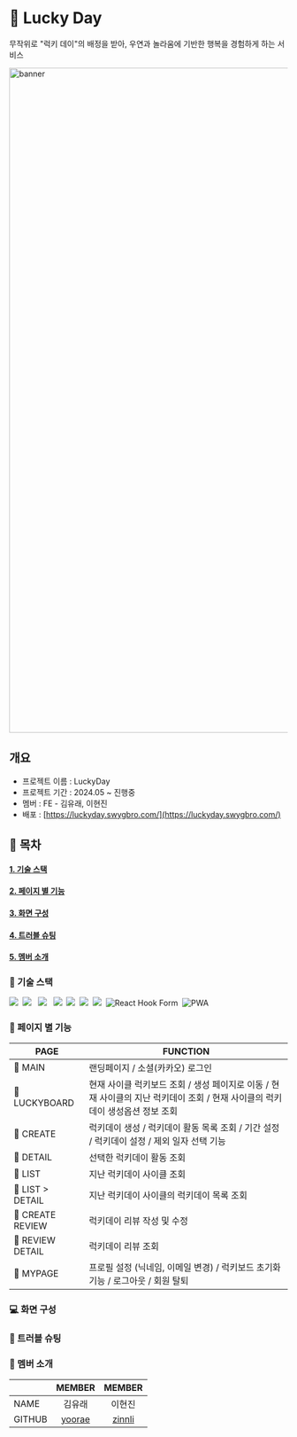 # 💛 Lucky Day

무작위로 "럭키 데이"의 배정을 받아, 우연과 놀라움에 기반한 행복을 경험하게 하는 서비스

<img width="1200" alt="banner" src="https://github.com/SWYG4-project/LuckyDay-FE/assets/114637091/50fe0ec0-e66b-4a68-b0a6-89e17e8fcf9d">

## 개요

- 프로젝트 이름 : LuckyDay
- 프로젝트 기간 : 2024.05 ~ 진행중
- 멤버 : FE - 김유래, 이현진
- 배포 : [https://luckyday.swygbro.com/](https://luckyday.swygbro.com/)

## 🔖 목차

#### [1. 기술 스택](#기술-스택)

#### [2. 페이지 별 기능](#페이지-별-기능)

#### [3. 화면 구성](#-화면-구성)

#### [4. 트러블 슈팅](#트러블-슈팅)

#### [5. 멤버 소개](#멤버-소개)

### 🔧 기술 스택

<img src="https://img.shields.io/badge/React-61DAFB?style=flat-square&logo=React&logoColor=white"/>&nbsp;
<img src="https://img.shields.io/badge/TypeScript-3178C6?style=flat-square&logo=TypeScript&logoColor=white"/> &nbsp;
<img src="https://img.shields.io/badge/Vite-646CFF?style=flat-square&logo=Vite&logoColor=white"/> &nbsp;
<img src="https://img.shields.io/badge/Yarn-2C8EBB?style=flat-square&logo=Yarn&logoColor=white"/>&nbsp;
<img src="https://img.shields.io/badge/Axios-5A29E4?style=flat-square&logo=Axios&logoColor=white"/>&nbsp;
<img src="https://img.shields.io/badge/React Query-FF4154?style=flat-square&logo=React Query&logoColor=white"/>&nbsp;
<img src="https://img.shields.io/badge/Emotion-609926?style=flat-square&logoColor=white"/>&nbsp;
<img src="https://img.shields.io/badge/React%20Hook%20Form-EC5990?style=flat-square&logo=React%20Hook%20Form&logoColor=white" alt="React Hook Form"/>&nbsp;
<img src="https://img.shields.io/badge/PWA-5A0FC8?style=flat-square&logo=PWA&logoColor=white" alt="PWA"/>&nbsp;

### 📖 페이지 별 기능

| PAGE             | FUNCTION                                                                                                                      |
| ---------------- | ----------------------------------------------------------------------------------------------------------------------------- |
| 📑 MAIN          | 랜딩페이지 / 소셜(카카오) 로그인                                                                                              |
| 📑 LUCKYBOARD    | 현재 사이클 럭키보드 조회 / 생성 페이지로 이동 / 현재 사이클의 지난 럭키데이 조회 / 현재 사이클의 럭키데이 생성옵션 정보 조회 |
| 📑 CREATE        | 럭키데이 생성 / 럭키데이 활동 목록 조회 / 기간 설정 / 럭키데이 설정 / 제외 일자 선택 기능                                     |
| 📑 DETAIL        | 선택한 럭키데이 활동 조회                                                                                                     |
| 📑 LIST          | 지난 럭키데이 사이클 조회                                                                                                     |
| 📑 LIST > DETAIL | 지난 럭키데이 사이클의 럭키데이 목록 조회                                                                                     |
| 📑 CREATE REVIEW | 럭키데이 리뷰 작성 및 수정                                                                                                    |
| 📑 REVIEW DETAIL | 럭키데이 리뷰 조회                                                                                                            |
| 📑 MYPAGE        | 프로필 설정 (닉네임, 이메일 변경) / 럭키보드 초기화 기능 / 로그아웃 / 회원 탈퇴                                               |

### 💻 화면 구성

### 🔑 트러블 슈팅

### 💛 멤버 소개

|        |               MEMBER                |               MEMBER                |
| ------ | :---------------------------------: | :---------------------------------: |
| NAME   |               김유래                |               이현진                |
| GITHUB | [yoorae](https://github.com/yrk721) | [zinnli](https://github.com/zinnli) |
